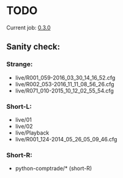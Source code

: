 # TODO

Current job: [0.3.0](https://github.com/tieugene/iosc.py/milestone/12)

## Sanity check:

### Strange:

- live/R001_059-2016_03_30_14_16_52.cfg
- live/R002_053-2016_11_11_08_56_26.cfg
- live/R071_010-2015_10_12_02_55_54.cfg

### Short-L:

- live/01
- live/02
- live/Playback
- live/R001_124-2014_05_26_05_09_46.cfg

### Short-R:

- python-comptrade/* (short-R)
